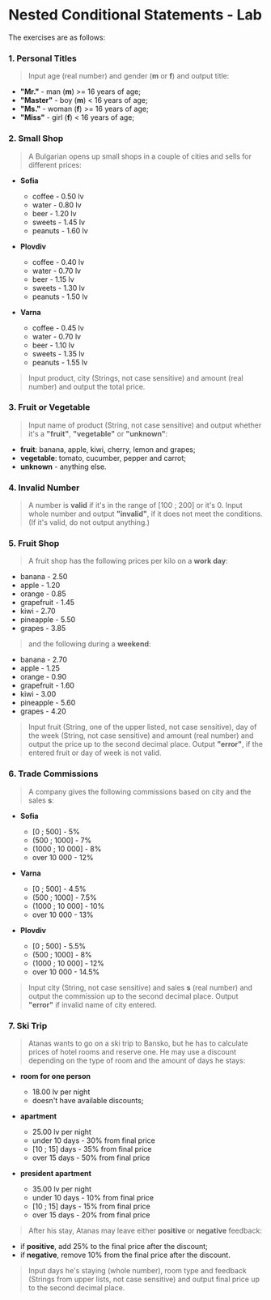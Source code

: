 # Nested Conditional Statements - Lab

The exercises are as follows:

### 1. Personal Titles
> Input age (real number) and gender (**m** or **f**) and output title:
  - **"Mr."** - man (**m**) >= 16 years of age;
  - **"Master"** - boy (**m**) < 16 years of age;
  - **"Ms."** - woman (**f**) >= 16 years of age;
  - **"Miss"** - girl (**f**) < 16 years of age;

### 2. Small Shop
> A Bulgarian opens up small shops in a couple of cities and sells for different prices:
  - **Sofia**
    - coffee - 0.50 lv
    - water - 0.80 lv
    - beer - 1.20 lv
    - sweets - 1.45 lv
    - peanuts - 1.60 lv
    
  - **Plovdiv**
    - coffee - 0.40 lv
    - water - 0.70 lv
    - beer - 1.15 lv
    - sweets - 1.30 lv
    - peanuts - 1.50 lv
    
  - **Varna**
    - coffee - 0.45 lv
    - water - 0.70 lv
    - beer - 1.10 lv
    - sweets - 1.35 lv
    - peanuts - 1.55 lv
> Input product, city (Strings, not case sensitive) and amount (real number) and output the total price.

### 3. Fruit or Vegetable
> Input name of product (String, not case sensitive) and output whether it's a **"fruit"**, **"vegetable"** or **"unknown"**:
  - **fruit**: banana, apple, kiwi, cherry, lemon and grapes;
  - **vegetable**: tomato, cucumber, pepper and carrot;
  - **unknown** - anything else.

### 4. Invalid Number
> A number is **valid** if it's in the range of [100 ; 200] or it's 0. Input whole number and output **"invalid"**, if it does not meet the conditions. (If it's valid, do not output anything.)

### 5. Fruit Shop
> A fruit shop has the following prices per kilo on a **work day**:
  - banana - 2.50
  - apple - 1.20
  - orange - 0.85
  - grapefruit - 1.45
  - kiwi - 2.70
  - pineapple - 5.50
  - grapes - 3.85
> and the following during a **weekend**:
  - banana - 2.70
  - apple - 1.25
  - orange - 0.90
  - grapefruit - 1.60
  - kiwi - 3.00
  - pineapple - 5.60
  - grapes - 4.20
> Input fruit (String, one of the upper listed, not case sensitive), day of the week (String, not case sensitive) and amount (real number) and output the price up to the second decimal place. Output **"error"**, if the entered fruit or day of week is not valid.

### 6. Trade Commissions
> A company gives the following commissions based on city and the sales **s**:
  - **Sofia**
    - [0 ; 500] - 5%
    - (500 ; 1000] - 7%
    - (1000 ; 10 000] - 8%
    - over 10 000 - 12%
    
  - **Varna**
    - [0 ; 500] - 4.5%
    - (500 ; 1000] - 7.5%
    - (1000 ; 10 000] - 10%
    - over 10 000 - 13%
    
  - **Plovdiv**
    - [0 ; 500] - 5.5%
    - (500 ; 1000] - 8%
    - (1000 ; 10 000] - 12%
    - over 10 000 - 14.5%
> Input city (String, not case sensitive) and sales **s** (real number) and output the commission up to the second decimal place. Output **"error"** if invalid name of city entered.
  

### 7. Ski Trip
> Atanas wants to go on a ski trip to Bansko, but he has to calculate prices of hotel rooms and reserve one. He may use a discount depending on the type of room and the amount of days he stays:
  - **room for one person**
    - 18.00 lv per night
    - doesn't have available discounts;
    
  - **apartment**
    - 25.00 lv per night
    - under 10 days - 30% from final price
    - [10 ; 15] days - 35% from final price
    - over 15 days - 50% from final price
    
  - **president apartment**
    - 35.00 lv per night
    - under 10 days - 10% from final price
    - [10 ; 15] days - 15% from final price
    - over 15 days - 20% from final price
    
> After his stay, Atanas may leave either **positive** or **negative** feedback:
  - if **positive**, add 25% to the final price after the discount;
  - if **negative**, remove 10% from the final price after the discount.
  
> Input days he's staying (whole number), room type and feedback (Strings from upper lists, not case sensitive) and output final price up to the second decimal place.
